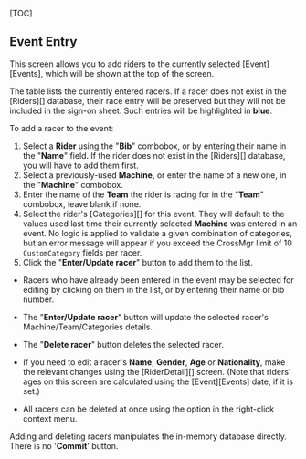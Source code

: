 [TOC]

## Event Entry

This screen allows you to add riders to the currently selected [Event][Events], which will be shown at the top of the screen.

The table lists the currently entered racers.  If a racer does not exist in the [Riders][] database, their race entry will be preserved but they will not be included in the sign-on sheet.  Such entries will be highlighted in **blue**.

To add a racer to the event:

1. Select a **Rider** using the "**Bib**" combobox, or by entering their name in the "**Name**" field.  If the rider does not exist in the [Riders][] database, you will have to add them first.
1. Select a previously-used **Machine**, or enter the name of a new one, in the "**Machine**" combobox.
1. Enter the name of the **Team** the rider is racing for in the "**Team**" combobox, leave blank if none.
1. Select the rider's [Categories][] for this event.  They will default to the values used last time their currently selected **Machine** was entered in an event.  No logic is applied to validate a given combination of categories, but an error message will appear if you exceed the CrossMgr limit of 10 `CustomCategory` fields per racer.
1. Click the "**Enter/Update racer**" button to add them to the list.

* Racers who have already been entered in the event may be selected for editing by clicking on them in the list, or by entering their name or bib number.
* The "**Enter/Update racer**" button will update the selected racer's Machine/Team/Categories details.
* The "**Delete racer**" button deletes the selected racer.
* If you need to edit a racer's **Name**, **Gender**, **Age** or **Nationality**, make the relevant changes using the [RiderDetail][] screen.  (Note that riders' ages on this screen are calculated using the [Event][Events] date, if it is set.)

* All racers can be deleted at once using the option in the right-click context menu.

Adding and deleting racers manipulates the in-memory database directly.  There is no '**Commit**' button.
